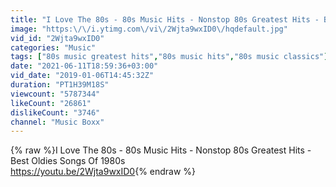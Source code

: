 ```yaml
---
title: "I Love The 80s - 80s Music Hits - Nonstop 80s Greatest Hits - Best Oldies Songs Of 1980s"
image: "https:\/\/i.ytimg.com\/vi\/2Wjta9wxID0\/hqdefault.jpg"
vid_id: "2Wjta9wxID0"
categories: "Music"
tags: ["80s music greatest hits","80s music hits","80s music classics"]
date: "2021-06-11T18:59:36+03:00"
vid_date: "2019-01-06T14:45:32Z"
duration: "PT1H39M18S"
viewcount: "5787344"
likeCount: "26861"
dislikeCount: "3746"
channel: "Music Boxx"
---
```

{% raw %}I Love The 80s - 80s Music Hits - Nonstop 80s Greatest Hits - Best Oldies Songs Of 1980s<br /><a rel="nofollow" target="blank" href="https://youtu.be/2Wjta9wxID0">https://youtu.be/2Wjta9wxID0</a>{% endraw %}
